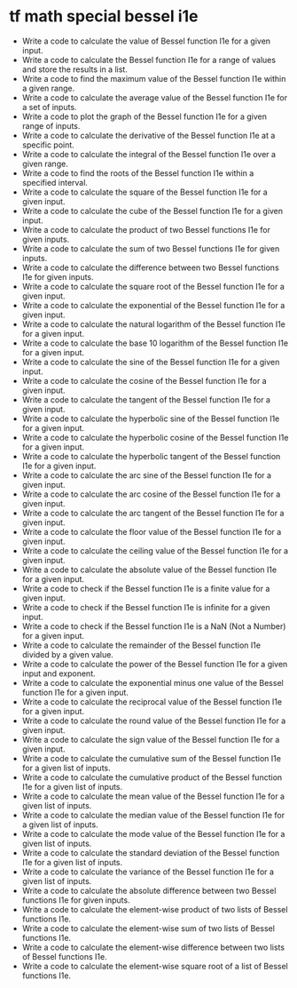 # tf math special bessel i1e

- Write a code to calculate the value of Bessel function I1e for a given input.
- Write a code to calculate the Bessel function I1e for a range of values and store the results in a list.
- Write a code to find the maximum value of the Bessel function I1e within a given range.
- Write a code to calculate the average value of the Bessel function I1e for a set of inputs.
- Write a code to plot the graph of the Bessel function I1e for a given range of inputs.
- Write a code to calculate the derivative of the Bessel function I1e at a specific point.
- Write a code to calculate the integral of the Bessel function I1e over a given range.
- Write a code to find the roots of the Bessel function I1e within a specified interval.
- Write a code to calculate the square of the Bessel function I1e for a given input.
- Write a code to calculate the cube of the Bessel function I1e for a given input.
- Write a code to calculate the product of two Bessel functions I1e for given inputs.
- Write a code to calculate the sum of two Bessel functions I1e for given inputs.
- Write a code to calculate the difference between two Bessel functions I1e for given inputs.
- Write a code to calculate the square root of the Bessel function I1e for a given input.
- Write a code to calculate the exponential of the Bessel function I1e for a given input.
- Write a code to calculate the natural logarithm of the Bessel function I1e for a given input.
- Write a code to calculate the base 10 logarithm of the Bessel function I1e for a given input.
- Write a code to calculate the sine of the Bessel function I1e for a given input.
- Write a code to calculate the cosine of the Bessel function I1e for a given input.
- Write a code to calculate the tangent of the Bessel function I1e for a given input.
- Write a code to calculate the hyperbolic sine of the Bessel function I1e for a given input.
- Write a code to calculate the hyperbolic cosine of the Bessel function I1e for a given input.
- Write a code to calculate the hyperbolic tangent of the Bessel function I1e for a given input.
- Write a code to calculate the arc sine of the Bessel function I1e for a given input.
- Write a code to calculate the arc cosine of the Bessel function I1e for a given input.
- Write a code to calculate the arc tangent of the Bessel function I1e for a given input.
- Write a code to calculate the floor value of the Bessel function I1e for a given input.
- Write a code to calculate the ceiling value of the Bessel function I1e for a given input.
- Write a code to calculate the absolute value of the Bessel function I1e for a given input.
- Write a code to check if the Bessel function I1e is a finite value for a given input.
- Write a code to check if the Bessel function I1e is infinite for a given input.
- Write a code to check if the Bessel function I1e is a NaN (Not a Number) for a given input.
- Write a code to calculate the remainder of the Bessel function I1e divided by a given value.
- Write a code to calculate the power of the Bessel function I1e for a given input and exponent.
- Write a code to calculate the exponential minus one value of the Bessel function I1e for a given input.
- Write a code to calculate the reciprocal value of the Bessel function I1e for a given input.
- Write a code to calculate the round value of the Bessel function I1e for a given input.
- Write a code to calculate the sign value of the Bessel function I1e for a given input.
- Write a code to calculate the cumulative sum of the Bessel function I1e for a given list of inputs.
- Write a code to calculate the cumulative product of the Bessel function I1e for a given list of inputs.
- Write a code to calculate the mean value of the Bessel function I1e for a given list of inputs.
- Write a code to calculate the median value of the Bessel function I1e for a given list of inputs.
- Write a code to calculate the mode value of the Bessel function I1e for a given list of inputs.
- Write a code to calculate the standard deviation of the Bessel function I1e for a given list of inputs.
- Write a code to calculate the variance of the Bessel function I1e for a given list of inputs.
- Write a code to calculate the absolute difference between two Bessel functions I1e for given inputs.
- Write a code to calculate the element-wise product of two lists of Bessel functions I1e.
- Write a code to calculate the element-wise sum of two lists of Bessel functions I1e.
- Write a code to calculate the element-wise difference between two lists of Bessel functions I1e.
- Write a code to calculate the element-wise square root of a list of Bessel functions I1e.
